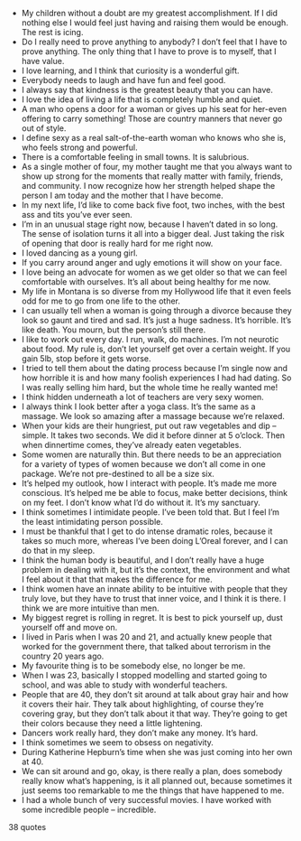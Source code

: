  - My children without a doubt are my greatest accomplishment. If I did nothing else I would feel just having and raising them would be enough. The rest is icing.
 - Do I really need to prove anything to anybody? I don’t feel that I have to prove anything. The only thing that I have to prove is to myself, that I have value.
 - I love learning, and I think that curiosity is a wonderful gift.
 - Everybody needs to laugh and have fun and feel good.
 - I always say that kindness is the greatest beauty that you can have.
 - I love the idea of living a life that is completely humble and quiet.
 - A man who opens a door for a woman or gives up his seat for her-even offering to carry something! Those are country manners that never go out of style.
 - I define sexy as a real salt-of-the-earth woman who knows who she is, who feels strong and powerful.
 - There is a comfortable feeling in small towns. It is salubrious.
 - As a single mother of four, my mother taught me that you always want to show up strong for the moments that really matter with family, friends, and community. I now recognize how her strength helped shape the person I am today and the mother that I have become.
 - In my next life, I’d like to come back five foot, two inches, with the best ass and tits you’ve ever seen.
 - I’m in an unusual stage right now, because I haven’t dated in so long. The sense of isolation turns it all into a bigger deal. Just taking the risk of opening that door is really hard for me right now.
 - I loved dancing as a young girl.
 - If you carry around anger and ugly emotions it will show on your face.
 - I love being an advocate for women as we get older so that we can feel comfortable with ourselves. It’s all about being healthy for me now.
 - My life in Montana is so diverse from my Hollywood life that it even feels odd for me to go from one life to the other.
 - I can usually tell when a woman is going through a divorce because they look so gaunt and tired and sad. It’s just a huge sadness. It’s horrible. It’s like death. You mourn, but the person’s still there.
 - I like to work out every day. I run, walk, do machines. I’m not neurotic about food. My rule is, don’t let yourself get over a certain weight. If you gain 5lb, stop before it gets worse.
 - I tried to tell them about the dating process because I’m single now and how horrible it is and how many foolish experiences I had had dating. So I was really selling him hard, but the whole time he really wanted me!
 - I think hidden underneath a lot of teachers are very sexy women.
 - I always think I look better after a yoga class. It’s the same as a massage. We look so amazing after a massage because we’re relaxed.
 - When your kids are their hungriest, put out raw vegetables and dip – simple. It takes two seconds. We did it before dinner at 5 o’clock. Then when dinnertime comes, they’ve already eaten vegetables.
 - Some women are naturally thin. But there needs to be an appreciation for a variety of types of women because we don’t all come in one package. We’re not pre-destined to all be a size six.
 - It’s helped my outlook, how I interact with people. It’s made me more conscious. It’s helped me be able to focus, make better decisions, think on my feet. I don’t know what I’d do without it. It’s my sanctuary.
 - I think sometimes I intimidate people. I’ve been told that. But I feel I’m the least intimidating person possible.
 - I must be thankful that I get to do intense dramatic roles, because it takes so much more, whereas I’ve been doing L’Oreal forever, and I can do that in my sleep.
 - I think the human body is beautiful, and I don’t really have a huge problem in dealing with it, but it’s the context, the environment and what I feel about it that that makes the difference for me.
 - I think women have an innate ability to be intuitive with people that they truly love, but they have to trust that inner voice, and I think it is there. I think we are more intuitive than men.
 - My biggest regret is rolling in regret. It is best to pick yourself up, dust yourself off and move on.
 - I lived in Paris when I was 20 and 21, and actually knew people that worked for the government there, that talked about terrorism in the country 20 years ago.
 - My favourite thing is to be somebody else, no longer be me.
 - When I was 23, basically I stopped modelling and started going to school, and was able to study with wonderful teachers.
 - People that are 40, they don’t sit around at talk about gray hair and how it covers their hair. They talk about highlighting, of course they’re covering gray, but they don’t talk about it that way. They’re going to get their colors because they need a little lightening.
 - Dancers work really hard, they don’t make any money. It’s hard.
 - I think sometimes we seem to obsess on negativity.
 - During Katherine Hepburn’s time when she was just coming into her own at 40.
 - We can sit around and go, okay, is there really a plan, does somebody really know what’s happening, is it all planned out, because sometimes it just seems too remarkable to me the things that have happened to me.
 - I had a whole bunch of very successful movies. I have worked with some incredible people – incredible.

38 quotes
